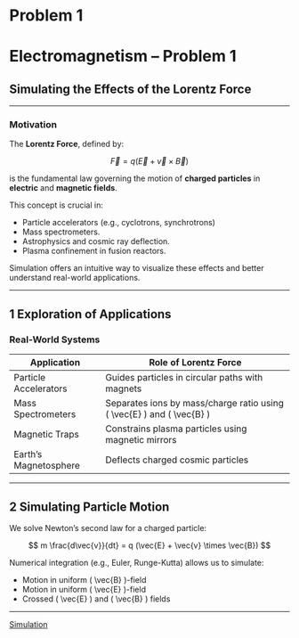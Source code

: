 # Problem 1
# Electromagnetism – Problem 1

## Simulating the Effects of the Lorentz Force

---

###  Motivation

The **Lorentz Force**, defined by:

$$
\vec{F} = q (\vec{E} + \vec{v} \times \vec{B})
$$

is the fundamental law governing the motion of **charged particles** in **electric** and **magnetic fields**.

This concept is crucial in:

-  Particle accelerators (e.g., cyclotrons, synchrotrons)  
-  Mass spectrometers.  
-  Astrophysics and cosmic ray deflection.  
-  Plasma confinement in fusion reactors.

Simulation offers an intuitive way to visualize these effects and better understand real-world applications.

---

## 1 Exploration of Applications

### Real-World Systems

| Application           | Role of Lorentz Force |
|------------------------|------------------------|
| Particle Accelerators  | Guides particles in circular paths with magnets |
| Mass Spectrometers     | Separates ions by mass/charge ratio using \( \vec{E} \) and \( \vec{B} \) |
| Magnetic Traps         | Constrains plasma particles using magnetic mirrors |
| Earth’s Magnetosphere  | Deflects charged cosmic particles |

---

## 2 Simulating Particle Motion

We solve Newton’s second law for a charged particle:

$$
m \frac{d\vec{v}}{dt} = q (\vec{E} + \vec{v} \times \vec{B})
$$

Numerical integration (e.g., Euler, Runge-Kutta) allows us to simulate:

- Motion in uniform \( \vec{B} \)-field  
- Motion in uniform \( \vec{E} \)-field  
- Crossed \( \vec{E} \) and \( \vec{B} \) fields

---
[Simulation](circuitsim.html)